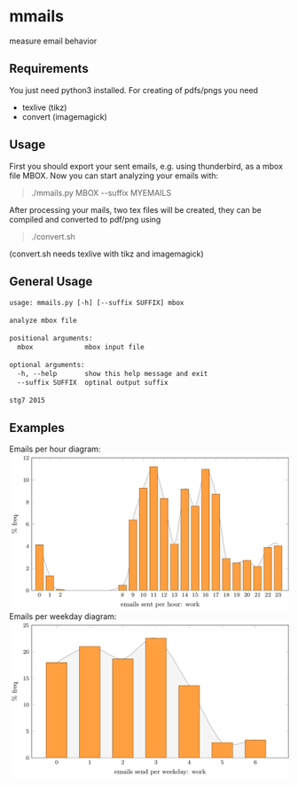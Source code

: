 mmails
======
measure email behavior

Requirements
------------
You just need python3 installed.
For creating of pdfs/pngs you need
* texlive (tikz)
* convert (imagemagick)

Usage
-----

First you should export your sent emails, e.g. using thunderbird, as a mbox file MBOX.
Now you can start analyzing your emails with:
> ./mmails.py MBOX --suffix MYEMAILS

After processing your mails, two tex files will be created, they can be compiled and converted to pdf/png using
> ./convert.sh

(convert.sh needs texlive with tikz and imagemagick)

General Usage
-------------
```
usage: mmails.py [-h] [--suffix SUFFIX] mbox

analyze mbox file

positional arguments:
  mbox             mbox input file

optional arguments:
  -h, --help       show this help message and exit
  --suffix SUFFIX  optinal output suffix

stg7 2015
```

Examples
--------
Emails per hour diagram:
![emails per hour](emails_per_hour_example.png)
Emails per weekday diagram:
![emails per weekday](emails_per_weekday_example.png)